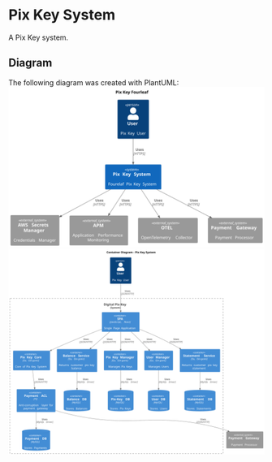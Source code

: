 # Pix Key System

A Pix Key system.

## Diagram

The following diagram was created with PlantUML:
![Diagram](context.svg)
![Diagram](containers.svg)